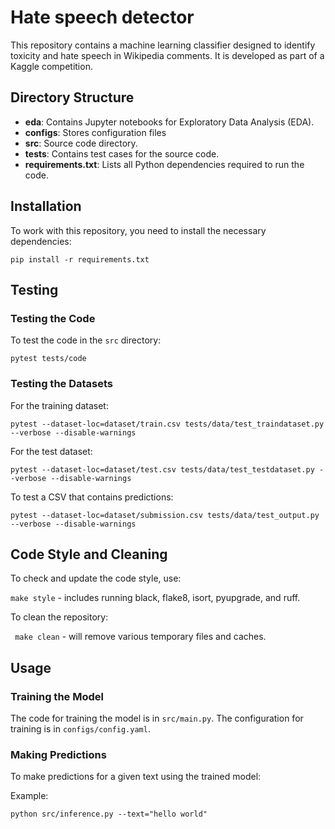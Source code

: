 # Hate speech detector
This repository contains a machine learning classifier designed to identify toxicity and hate speech in Wikipedia comments. It is developed as part of a Kaggle competition.

## Directory Structure
- **eda**: Contains Jupyter notebooks for Exploratory Data Analysis (EDA).
- **configs**: Stores configuration files
- **src**:  Source code directory.
- **tests**: Contains test cases for the source code.
- **requirements.txt**: Lists all Python dependencies required to run the code.

## Installation

To work with this repository, you need to install the necessary dependencies:

```
pip install -r requirements.txt
```

## Testing

### Testing the Code

To test the code in the `src` directory:

```
pytest tests/code
```

### Testing the Datasets
For the training dataset:
```
pytest --dataset-loc=dataset/train.csv tests/data/test_traindataset.py --verbose --disable-warnings
```

For the test dataset:
```
pytest --dataset-loc=dataset/test.csv tests/data/test_testdataset.py --verbose --disable-warnings
```
To test a CSV that contains predictions:
```
pytest --dataset-loc=dataset/submission.csv tests/data/test_output.py --verbose --disable-warnings
```

## Code Style and Cleaning
To check and update the code style, use:

```make style``` - includes running black, flake8, isort, pyupgrade, and ruff.

To clean the repository:

``` make clean``` - will remove various temporary files and caches.


## Usage

### Training the Model

The code for training the model is in `src/main.py`. The configuration for training is in `configs/config.yaml`.

### Making Predictions

To make predictions for a given text using the trained model:

Example:
```
python src/inference.py --text="hello world"
```

